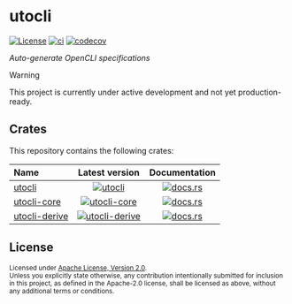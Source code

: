 # utocli

[![License](https://img.shields.io/badge/License-Apache_2.0-blue.svg)](./LICENSE) [![ci](https://github.com/LNSD/utocli/actions/workflows/ci.yml/badge.svg)](https://github.com/LNSD/utocli/actions/workflows/ci.yml) [![codecov](https://codecov.io/gh/LNSD/utocli/graph/badge.svg?token=4MAWTRVWYJ)](https://codecov.io/gh/LNSD/utocli)

_Auto-generate OpenCLI specifications_

> [!WARNING]
> This project is currently under active development and not yet production-ready.

## Crates

This repository contains the following crates:

| Name                                    |                                              Latest version                                               |                                      Documentation                                       |
|:----------------------------------------|:---------------------------------------------------------------------------------------------------------:|:----------------------------------------------------------------------------------------:|
| [utocli](./crates/utocli)               |           [![utocli](https://img.shields.io/crates/v/utocli)](https://crates.io/crates/utocli)            |        [![docs.rs](https://img.shields.io/docsrs/utocli)](https://docs.rs/utocli)        |
| [utocli-core](./crates/utocli-core)     |    [![utocli-core](https://img.shields.io/crates/v/utocli-core)](https://crates.io/crates/utocli-core)    |   [![docs.rs](https://img.shields.io/docsrs/utocli-core)](https://docs.rs/utocli-core)   |
| [utocli-derive](./crates/utocli-derive) | [![utocli-derive](https://img.shields.io/crates/v/utocli-derive)](https://crates.io/crates/utocli-derive) | [![docs.rs](https://img.shields.io/docsrs/utocli-derive)](https://docs.rs/utocli-derive) |

## License

<sup>
Licensed under <a href="LICENSE">Apache License, Version 2.0</a>.
</sup>

<br>

<sub>
Unless you explicitly state otherwise, any contribution intentionally submitted
for inclusion in this project, as defined in the Apache-2.0 license, shall be 
licensed as above, without any additional terms or conditions.
</sub>

